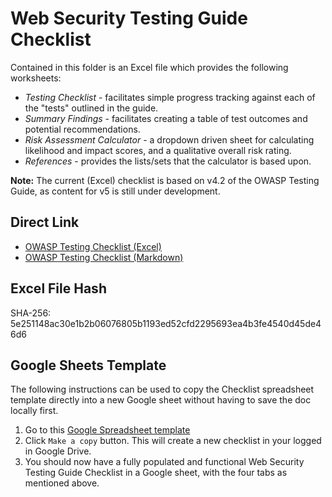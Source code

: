 # Web Security Testing Guide Checklist

Contained in this folder is an Excel file which provides the following worksheets:

- _Testing Checklist_ - facilitates simple progress tracking against each of the "tests" outlined in the guide.
- _Summary Findings_ - facilitates creating a table of test outcomes and potential recommendations.
- _Risk Assessment Calculator_ - a dropdown driven sheet for calculating likelihood and impact scores, and a qualitative overall risk rating.
- _References_ - provides the lists/sets that the calculator is based upon.

**Note:** The current (Excel) checklist is based on v4.2 of the OWASP Testing Guide, as content for v5 is still under development.

## Direct Link

- [OWASP Testing Checklist (Excel)](https://raw.githubusercontent.com/OWASP/wstg/master/checklists/checklist.xlsx)
- [OWASP Testing Checklist (Markdown)](https://raw.githubusercontent.com/OWASP/wstg/master/checklists/checklist.md)

## Excel File Hash

SHA-256: 5e251148ac30e1b2b06076805b1193ed52cfd2295693ea4b3fe4540d45de46d6

## Google Sheets Template

The following instructions can be used to copy the Checklist spreadsheet template directly into a new Google sheet without having to save the doc locally first.

1. Go to this [Google Spreadsheet template](https://docs.google.com/spreadsheets/d/1csiYqA3DXhpz69K2JCLKN4H-kzkRFlFi/copy?copyCollaborators=false&copyComments=false&title=WSTG+Checklist)
2. Click `Make a copy` button. This will create a new checklist in your logged in Google Drive.
3. You should now have a fully populated and functional Web Security Testing Guide Checklist in a Google sheet, with the four tabs as mentioned above.
